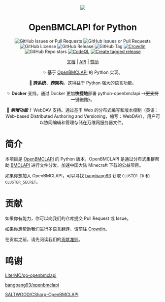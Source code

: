<div align="center">

![](https://python-openbmclapi.ttb-network.top/img/logo.svg)

# OpenBMCLAPI for Python

![GitHub Issues or Pull Requests](https://img.shields.io/github/issues-pr/TTB-Network/python-openbmclapi)
![GitHub Issues or Pull Requests](https://img.shields.io/github/issues/TTB-Network/python-openbmclapi)
![GitHub License](https://img.shields.io/github/license/TTB-Network/python-openbmclapi)
![GitHub Release](https://img.shields.io/github/v/release/TTB-Network/python-openbmclapi)
![GitHub Tag](https://img.shields.io/github/v/tag/TTB-Network/python-openbmclapi)
[![Crowdin](https://badges.crowdin.net/python-openbmclapi-site/localized.svg)](https://crowdin.com/project/python-openbmclapi-site)
![GitHub Repo stars](https://img.shields.io/github/stars/TTB-Network/python-openbmclapi)
[![CodeQL](https://github.com/TTB-Network/python-openbmclapi/actions/workflows/github-code-scanning/codeql/badge.svg)](https://github.com/TTB-Network/python-openbmclapi/actions/workflows/github-code-scanning/codeql)
[![Create tagged release](https://github.com/TTB-Network/python-openbmclapi/actions/workflows/build_and_publish.yml/badge.svg)](https://github.com/TTB-Network/python-openbmclapi/actions/workflows/build_and_publish.yml)

[文档](https://python-openbmclapi.ttb-network.top/) | [API](https://python-openbmclapi.ttb-network.top/docs/api) | [赞助](https://afdian.net/a/atianxiua)

✨ 基于 [OpenBMCLAPI](https://github.com/bangbang93/openbmclapi) 的 Python 实现。

🎨 **跨系统**、**跨架构**。这得益于 Python 强大的语言功能。

✨ **Docker** 支持。通过 Docker 更加**快捷地**部署 python-openbmclapi ~~（更支持一键跑路）~~。

🎉 __*新增功能！*__ WebDAV 支持。通过基于 Web 的分布式编写和版本控制（英语：Web-based Distributed Authoring and Versioning，缩写：WebDAV），用户可以协同编辑和管理存储在万维网服务器文件。

</div>

# 简介

本项目是 [OpenBMCLAPI](https://github.com/bangbang93/openbmclapi) 的 Python 版本，OpenBMCLAPI 是通过分布式集群帮助 [BMCLAPI](https://bmclapidoc.bangbang93.com/) 进行文件分发、加速中国大陆 Minecraft 下载的公益项目。

如果你想加入 OpenBMCLAPI，可以寻找 [bangbang93](https://github.com/bangbang93) 获取 `CLUSTER_ID` 和 `CLUSTER_SECRET`。

# 贡献

如果你有能力，你可以向我们的仓库提交 Pull Request 或 Issue。

如果你想帮助我们进行多语言翻译，请前往 [Crowdin](https://translate.bugungu.top)。

在贡献之前，请先阅读我们的[贡献准则](./CONTRIBUTING.md)。

# 鸣谢

[LiterMC/go-openbmclapi](https://github.com/LiterMC/go-openbmclapi)

[bangbang93/openbmclapi](https://github.com/bangbang93/openbmclapi)

[SALTWOOD/CSharp-OpenBMCLAPI](https://github.com/SALTWOOD/CSharp-OpenBMCLAPI)
